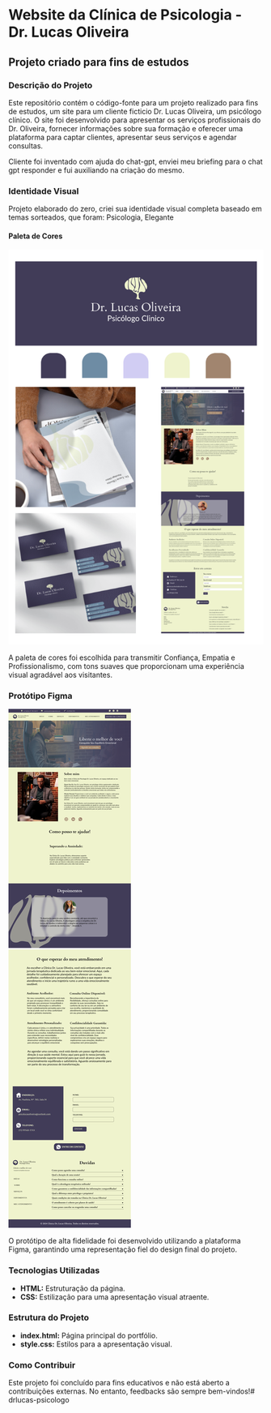# Website da Clínica de Psicologia - Dr. Lucas Oliveira

## Projeto criado para fins de estudos

### Descrição do Projeto

Este repositório contém o código-fonte para um projeto realizado para fins de estudos, um site para um cliente ficticio Dr. Lucas Oliveira, um psicólogo clínico. O site foi desenvolvido para apresentar os serviços profissionais do Dr. Oliveira, fornecer informações sobre sua formação e oferecer uma plataforma para captar clientes, apresentar seus serviços e agendar consultas.

Cliente foi inventado com ajuda do chat-gpt, enviei meu briefing para o chat gpt responder e fui auxiliando na criação do mesmo.

### Identidade Visual

Projeto elaborado do zero, criei sua identidade visual completa baseado em temas sorteados, que foram: Psicologia, Elegante

#### Paleta de Cores
![Paleta de Cores](/src/design/identidade.png)

A paleta de cores foi escolhida para transmitir Confiança, Empatia e Profissionalismo, com tons suaves que proporcionam uma experiência visual agradável aos visitantes.

### Protótipo Figma

![Protótipo de Alta Fidelidade](/src/design/Wireframe.png)

O protótipo de alta fidelidade foi desenvolvido utilizando a plataforma Figma, garantindo uma representação fiel do design final do projeto.

### Tecnologias Utilizadas

- **HTML:** Estruturação da página.
- **CSS:** Estilização para uma apresentação visual atraente.

### Estrutura do Projeto

- **index.html:** Página principal do portfólio.
- **style.css:** Estilos para a apresentação visual.


### Como Contribuir

Este projeto foi concluído para fins educativos e não está aberto a contribuições externas. No entanto, feedbacks são sempre bem-vindos!# drlucas-psicologo
